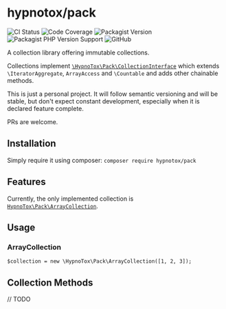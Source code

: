 # hypnotox/pack

![CI Status](https://github.com/hypnotox/pack/actions/workflows/ci.yml/badge.svg)
![Code Coverage](https://badgen.net/codecov/c/github/hypnotox/pack)
![Packagist Version](https://badgen.net/packagist/v/hypnotox/pack)
![Packagist PHP Version Support](https://badgen.net/packagist/php/hypnotox/pack)
![GitHub](https://badgen.net/packagist/license/hypnotox/pack)

A collection library offering immutable collections.

Collections implement [`\HypnoTox\Pack\CollectionInterface`](/src/CollectionInterface.php) which extends `\IteratorAggregate`, `ArrayAccess` and `\Countable` and adds other chainable methods.

This is just a personal project. It will follow semantic versioning and will be stable, but don't expect constant development, especially when it is declared feature complete.

PRs are welcome.

## Installation

Simply require it using composer: `composer require hypnotox/pack`

## Features

Currently, the only implemented collection is [`HypnoTox\Pack\ArrayCollection`](/src/ArrayCollection.php).

## Usage

### ArrayCollection

`$collection = new \HypnoTox\Pack\ArrayCollection([1, 2, 3]);`

## Collection Methods

// TODO
